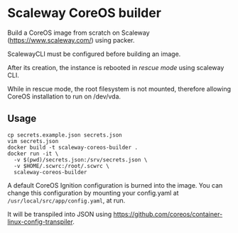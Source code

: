 # Scaleway CoreOS builder

Build a CoreOS image from scratch on Scaleway (https://www.scaleway.com/) using
packer.

ScalewayCLI must be configured before building an image.

After its creation, the instance is rebooted in _rescue mode_ using scaleway
CLI.

While in rescue mode, the root filesystem is not mounted, therefore allowing
CoreOS installation to run on /dev/vda.

## Usage

```
cp secrets.example.json secrets.json
vim secrets.json
docker build -t scaleway-coreos-builder .
docker run -it \
  -v $(pwd)/secrets.json:/srv/secrets.json \
  -v $HOME/.scwrc:/root/.scwrc \
  scaleway-coreos-builder
```

A default CoreOS Ignition configuration is burned into the image.  You can
change this configuration by mounting your config.yaml at
`/usr/local/src/app/config.yaml`, at run.

It will be transpiled into JSON using
https://github.com/coreos/container-linux-config-transpiler.

